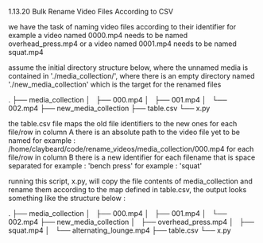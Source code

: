  1.13.20
 Bulk Rename Video Files According to CSV

 we have the task of naming video files according to their identifier
 for example a video named 0000.mp4 needs to be named overhead_press.mp4
 or a video named 0001.mp4 needs to be named squat.mp4

 assume the initial directory structure below,
 where the unnamed media is contained in './media_collection/',
 where there is an empty directory named './new_media_collection' which is the target for the renamed files

 .
 ├── media_collection
 │   ├── 000.mp4
 │   ├── 001.mp4
 │   └── 002.mp4
 ├── new_media_collection
 ├── table.csv
 └── x.py

 the table.csv file maps the old file identifiers to the new ones
 for each file/row in column A there is an absolute path to the video file yet to be named
   for example : /home/claybeard/code/rename_videos/media_collection/000.mp4
 for each file/row in column B there is a new identifier for each filename that is space separated
   for example : 'bench press'
   for example : 'squat'

 running this script, x.py, will copy the file contents of media_collection and rename them according to the map defined in table.csv, the output looks something like the structure below :

 .
 ├── media_collection
 │   ├── 000.mp4
 │   ├── 001.mp4
 │   └── 002.mp4
 ├── new_media_collection
 │   ├── overhead_press.mp4
 │   ├── squat.mp4
 │   └── alternating_lounge.mp4
 ├── table.csv
 └── x.py

